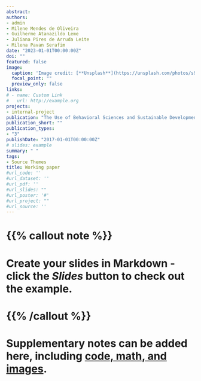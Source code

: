 ```yaml
---
abstract: 
authors:
- admin
- Milene Mendes de Oliveira
- Guilherme Atanazildo Leme 
- Juliana Pires de Arruda Leite  
- Milena Pavan Serafim 
date: "2023-01-01T00:00:00Z"
doi: ""
featured: false
image:
  caption: 'Image credit: [**Unsplash**](https://unsplash.com/photos/s9CC2SKySJM)'
  focal_point: ""
  preview_only: false
links:
# - name: Custom Link
#   url: http://example.org
projects:
- internal-project
publication: "The Use of Behavioral Sciences and Sustainable Development Goals (SDGs) by Public Sector Innovation (PSI) Laboratories "
publication_short: ""
publication_types:
- "3"
publishDate: "2017-01-01T00:00:00Z"
# slides: example
summary: " "
tags:
- Source Themes
title: Working paper
#url_code: ''
#url_dataset: ''
#url_pdf: ''
#url_slides: ""
#url_poster: '#'
#url_project: ""
#url_source: ''
---
```


# {{% callout note %}}
# Create your slides in Markdown - click the *Slides* button to check out the example.
# {{% /callout %}}
# 
# Supplementary notes can be added here, including [code, math, and images](https://wowchemy.com/docs/writing-markdown-latex/).
